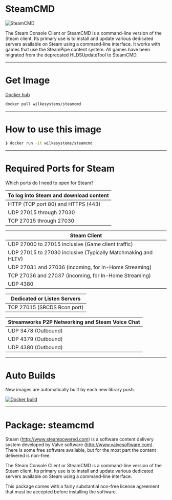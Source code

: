 # SteamCMD
![SteamCMD](https://github.com/wilkesystems/docker-steamcmd/raw/master/docs/logo.png)

The Steam Console Client or SteamCMD is a command-line version of the Steam client. Its primary use is to install and update various dedicated servers available on Steam using a command-line interface. It works with games that use the SteamPipe content system. All games have been migrated from the deprecated HLDSUpdateTool to SteamCMD.

----------------

# Get Image
[Docker hub](https://hub.docker.com/r/wilkesystems/steamcmd)

```bash
docker pull wilkesystems/steamcmd
```

----------------

# How to use this image

```bash
$ docker run -it wilkesystems/steamcmd
```

----------------

# Required Ports for Steam
Which ports do I need to open for Steam?

| To log into Steam and download content |
|----------------------------------------|
| HTTP (TCP port 80) and HTTPS (443)     |
| UDP 27015 through 27030                |
| TCP 27015 through 27030                |

| Steam Client                                                  |
|---------------------------------------------------------------|
| UDP 27000 to 27015 inclusive (Game client traffic)            |
| UDP 27015 to 27030 inclusive (Typically Matchmaking and HLTV) |
| UDP 27031 and 27036 (incoming, for In-Home Streaming)         |
| TCP 27036 and 27037 (incoming, for In-Home Streaming)         |
| UDP 4380                                                      |

| Dedicated or Listen Servers |
|-----------------------------|
|TCP 27015 (SRCDS Rcon port)  |

| Streamworks P2P Networking and Steam Voice Chat |
|-------------------------------------------------|
| UDP 3478 (Outbound)                             |
| UDP 4379 (Outbound)                             |
| UDP 4380 (Outbound)                             |

----------------

# Auto Builds

New images are automatically built by each new library push.

[![Docker build](https://dockeri.co/image/wilkesystems/steamcmd)](https://hub.docker.com/r/wilkesystems/steamcmd/)

----------------

# Package: steamcmd
Steam (http://www.steampowered.com) is a software content delivery system developed by Valve software (http://www.valvesoftware.com). There is some free software available, but for the most part the content delivered is non-free.

The Steam Console Client or SteamCMD is a command-line version of the Steam client. Its primary use is to install and update various dedicated servers available on Steam using a command-line interface.

This package comes with a fairly substantial non-free license agreement that must be accepted before installing the software.